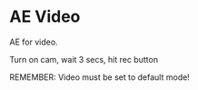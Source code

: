AE Video
============

AE for video.

Turn on cam, wait 3 secs, hit rec button

REMEMBER: Video must be set to default mode!
